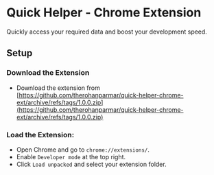 # Quick Helper - Chrome Extension
Quickly access your required data and boost your development speed.

## Setup

### Download the Extension
- Download the extension from [https://github.com/therohanparmar/quick-helper-chrome-ext/archive/refs/tags/1.0.0.zip](https://github.com/therohanparmar/quick-helper-chrome-ext/archive/refs/tags/1.0.0.zip)

### Load the Extension:
- Open Chrome and go to `chrome://extensions/`.
- Enable `Developer mode` at the top right.
- Click `Load unpacked` and select your extension folder.
